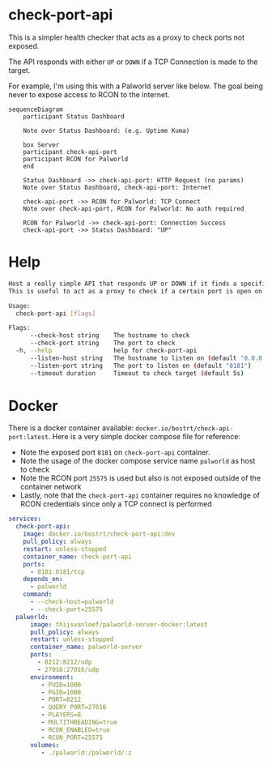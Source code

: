 # check-port-api

This is a simpler health checker that acts as a proxy to check ports not exposed. 

The API responds with either `UP` or `DOWN` if a TCP Connection is made to the target. 

For example, I'm using this with a Palworld server like below. The goal being never to expose access to RCON to the internet.

```mermaid
sequenceDiagram
    participant Status Dashboard

    Note over Status Dashboard: (e.g. Uptime Kuma)
    
    box Server
    participant check-api-port
    participant RCON for Palworld
    end

    Status Dashboard ->> check-api-port: HTTP Request (no params)
    Note over Status Dashboard, check-api-port: Internet

    check-api-port ->> RCON for Palworld: TCP Connect
    Note over check-api-port, RCON for Palworld: No auth required

    RCON for Palworld ->> check-api-port: Connection Success
    check-api-port ->> Status Dashboard: "UP"
```

# Help

```bash
Host a really simple API that responds UP or DOWN if it finds a specific address+port is listenin.
This is useful to act as a proxy to check if a certain port is open on a system but its not actually exposed.

Usage:
  check-port-api [flags]

Flags:
      --check-host string    The hostname to check
      --check-port string    The port to check
  -h, --help                 help for check-port-api
      --listen-host string   The hostname to listen on (default "0.0.0.0")
      --listen-port string   The port to listen on (default "8181")
      --timeout duration     Timeout to check target (default 5s)
```

# Docker

There is a docker container available: `docker.io/bostrt/check-api-port:latest`. Here is a very simple docker compose file for reference:

- Note the exposed port `8181` on `check-port-api` container.
- Note the usage of the docker compose service name `palworld` as host to check
- Note the RCON port `25575` is used but also is not exposed outside of the container network
- Lastly, note that the `check-port-api` container requires no knowledge of RCON credentials since only a TCP connect is performed

```yaml
services:
  check-port-api:
    image: docker.io/bostrt/check-port-api:dev
    pull_policy: always
    restart: unless-stopped
    container_name: check-port-api
    ports:
      - 8181:8181/tcp
    depends_on:
      - palworld
    command:
      - --check-host=palworld
      - --check-port=25575
  palworld:
      image: thijsvanloef/palworld-server-docker:latest
      pull_policy: always
      restart: unless-stopped
      container_name: palworld-server
      ports:
        - 8212:8212/udp
        - 27016:27016/udp
      environment:
         - PUID=1000
         - PGID=1000
         - PORT=8212
         - QUERY_PORT=27016
         - PLAYERS=8
         - MULTITHREADING=true
         - RCON_ENABLED=true
         - RCON_PORT=25575
      volumes:
         - ./palworld:/palworld/:z
```